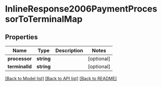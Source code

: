 # InlineResponse2006PaymentProcessorToTerminalMap

## Properties
Name | Type | Description | Notes
------------ | ------------- | ------------- | -------------
**processor** | **string** |  | [optional] 
**terminalId** | **string** |  | [optional] 

[[Back to Model list]](../README.md#documentation-for-models) [[Back to API list]](../README.md#documentation-for-api-endpoints) [[Back to README]](../README.md)


